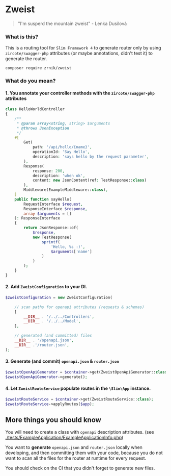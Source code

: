 # Zweist

> "I'm susperd the mountain zweist" - Lenka Dusilová

### What is this?

This is a routing tool for `Slim Framework 4` to generate router
only by using `zircote/swagger-php` attributes (or maybe annotations,
didn't test it) to generate the router.

```
composer require zrnik/zweist
```

### What do you mean?

#### 1. You annotate your controller methods with the `zircote/swagger-php` attributes

```php
class HelloWorldController
{
    /**
     * @param array<string, string> $arguments
     * @throws JsonException
     */
    #[
        Get(
            path: '/api/hello/{name}',
            operationId: 'Say Hello',
            description: 'says hello by the request parameter',
        ),
        Response(
            response: 200,
            description: 'when ok',
            content: new JsonContent(ref: TestResponse::class)
        ),
        Middleware(ExampleMiddleware::class),
    ]
    public function sayHello(
        RequestInterface $request,
        ResponseInterface $response,
        array $arguments = []
    ): ResponseInterface
    {
        return JsonResponse::of(
            $response,
            new TestResponse(
                sprintf(
                    'Hello, %s :)',
                    $arguments['name']
                )
            )
        );
    }
}
```

#### 2. Add `ZweistConfiguration` to your DI.

```php
$zweistConfiguration = new ZweistConfiguration(
    
    // scan paths for openapi attributes (requests & schemas)
    [
        __DIR__ . '/../../Controllers',
        __DIR__ . '/../../Model',
    ], 
    
    // generated (and committed) files
    __DIR__ . '/openapi.json', 
    __DIR__ .'/router.json', 
);
```

#### 3. Generate (and commit) `openapi.json` & `router.json`

```php
$zweistOpenApiGenerator = $container->get(ZweistOpenApiGenerator::class);
$zweistOpenApiGenerator->generate();
```

#### 4. Let `ZweistRouteService` populate routes in the `\Slim\App` instance.

```php
$zweistRouteService = $container->get(ZweistRouteService::class);
$zweistRouteService->applyRoutes($app);
```

## More things you should know

You will need to create a class with `openapi`
description attributes.
(see [./tests/ExampleApplication/ExampleApplicationInfo.php](./tests/ExampleApplication/ExampleApplicationInfo.php))

You want to **generate** `openapi.json` and `router.json` locally when developing,
and then committing them with your code, because you do not want to scan all the files
for the router at runtime for every request.

You should check on the CI that you didn't forget to generate new files.
